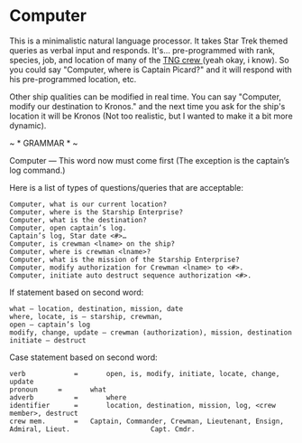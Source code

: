 # Computer

This is a minimalistic natural language processor. It takes Star Trek themed queries as verbal input and responds. 
It's... pre-programmed with rank, species, job, and location of many of the <a href = "http://en.wikipedia.org/wiki/List_of_Star_Trek_characters#Main_cast_and_major_characters_of_Star_Trek:_The_Next_Generation_.28TNG.29_and_Movies">TNG crew </a> (yeah okay, i know). So you could say "Computer, where is Captain Picard?" and it will respond with his pre-programmed location, etc. 

Other ship qualities can be modified in real time. You can say "Computer, modify our destination to Kronos." and the next time you ask for the ship's location it will be Kronos (Not too realistic, but I wanted to make it a bit more dynamic).


~ * GRAMMAR * ~ 

Computer — This word now must come first (The exception is the captain’s log command.)

Here is a list of types of questions/queries that are acceptable:

	Computer, what is our current location?
	Computer, where is the Starship Enterprise?
	Computer, what is the destination?
	Computer, open captain’s log.
	Captain’s log, Star date <#>…
	Computer, is crewman <lname> on the ship?
	Computer, where is crewman <lname>?
	Computer, what is the mission of the Starship Enterprise?
	Computer, modify authorization for Crewman <lname> to <#>.
	Computer, initiate auto destruct sequence authorization <#>. 

If statement based on second word: 

	what — location, destination, mission, date 
	where, locate, is — starship, crewman, 
	open — captain’s log
	modify, change, update — crewman (authorization), mission, destination
	initiate — destruct 

Case statement based on second word: 

	verb	     	=   	open, is, modify, initiate, locate, change, update
	pronoun		=   	what
	adverb      	=   	where
	identifier    	=    	location, destination, mission, log, <crew member>, destruct
	crew mem.       =	Captain, Commander, Crewman, Lieutenant, Ensign, Admiral, Lieut. 					Capt. Cmdr. 

